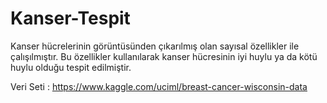 # Kanser-Tespit
Kanser hücrelerinin görüntüsünden çıkarılmış olan sayısal özellikler ile çalışılmıştır. Bu özellikler kullanılarak kanser hücresinin iyi huylu ya da kötü huylu olduğu tespit edilmiştir.

Veri Seti : https://www.kaggle.com/uciml/breast-cancer-wisconsin-data
